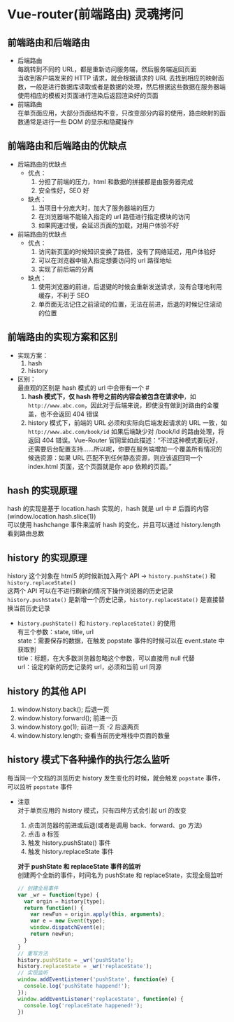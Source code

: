 # Vue-router(前端路由) 灵魂拷问  
## 前端路由和后端路由  
- 后端路由  
  每跳转到不同的 URL，都是重新访问服务端，然后服务端返回页面  
  当收到客户端发来的 HTTP 请求，就会根据请求的 URL 去找到相应的映射函数，一般是进行数据库读取或者是数据的处理，然后根据这些数据在服务器端使用相应的模板对页面进行渲染后返回渲染好的页面  
- 前端路由  
  在单页面应用，大部分页面结构不变，只改变部分内容的使用，路由映射的函数通常是进行一些 DOM 的显示和隐藏操作  

## 前端路由和后端路由的优缺点  
- 后端路由的优缺点 
  + 优点：  
    1. 分担了前端的压力，html 和数据的拼接都是由服务器完成  
    2. 安全性好，SEO 好  
  + 缺点：  
    1. 当项目十分庞大时，加大了服务器端的压力  
    2. 在浏览器端不能输入指定的 url 路径进行指定模块的访问  
    3. 如果网速过慢，会延迟页面的加载，对用户体验不好  
- 前端路由的优缺点  
  + 优点：  
    1. 访问新页面的时候知识变换了路径，没有了网络延迟，用户体验好  
    2. 可以在浏览器中输入指定想要访问的 url 路径地址  
    3. 实现了前后端的分离  
  + 缺点：  
    1. 使用浏览器的前进，后退键的时候会重新发送请求，没有合理地利用缓存，不利于 SEO  
    2. 单页面无法记住之前滚动的位置，无法在前进，后退的时候记住滚动的位置  

## 前端路由的实现方案和区别  
- 实现方案：  
  1. hash  
  2. history  
- 区别：  
  最直观的区别是 hash 模式的 url 中会带有一个 #  
  1. **hash 模式下，仅 hash 符号之前的内容会被包含在请求中**，如 `http://www.abc.com`，因此对于后端来说，即使没有做到对路由的全覆盖，也不会返回 404 错误  
  2. history 模式下，前端的 URL 必须和实际向后端发起请求的 URL 一致，如 `http://www.abc.com/book/id` 如果后端缺少对 /book/id 的路由处理，将返回 404 错误。Vue-Router 官网里如此描述：“不过这种模式要玩好，还需要后台配置支持……所以呢，你要在服务端增加一个覆盖所有情况的候选资源：如果 URL 匹配不到任何静态资源，则应该返回同一个 index.html 页面，这个页面就是你 app 依赖的页面。”  

## hash 的实现原理  
hash 的实现是基于 location.hash 实现的，hash 就是 url 中 # 后面的内容(window.location.hash.slice(1))  
可以使用 hashchange 事件来监听 hash 的变化，并且可以通过 history.length 看到路由总数  

## history 的实现原理  
history 这个对象在 html5 的时候新加入两个 API -> `history.pushState()` 和 `history.replaceState()`  
这两个 API 可以在不进行刷新的情况下操作浏览器的历史记录  
`history.pushState()` 是新增一个历史记录，`history.replaceState()` 是直接替换当前历史记录  
- `history.pushState()` 和 `history.replaceState()` 的使用  
  有三个参数：state, title, url  
  state：需要保存的数据，在触发 popstate 事件的时候可以在 event.state 中获取到  
  title：标题，在大多数浏览器忽略这个参数，可以直接用 null 代替  
  url：设定的新的历史记录的 url，必须和当前 url 同源  

## history 的其他 API  
1. window.history.back(); 后退一页  
2. window.history.forward(); 前进一页  
3. window.history.go(1); 前进一页 -2 后退两页  
4. window.history.length; 查看当前历史堆栈中页面的数量  

## history 模式下各种操作的执行怎么监听  
每当同一个文档的浏览历史 history 发生变化的时候，就会触发 `popstate` 事件，可以监听 `popstate` 事件  
- 注意  
  对于单页应用的 history 模式，只有四种方式会引起 url 的改变  
  1. 点击浏览器的前进或后退(或者是调用 back、forward、go 方法)  
  2. 点击 a 标签  
  3. 触发 history.pushState() 事件  
  3. 触发 history.replaceState 事件  

  **对于 pushState 和 replaceState 事件的监听**  
  创建两个全新的事件，时间名为 pushState 和 replaceState，实现全局监听  
  ```js
  // 创建全局事件
  var _wr = function(type) {
    var orgin = history[type];
    return function() {
      var newFun = origin.apply(this, arguments);
      var e = new Event(type);
      window.dispatchEvent(e);
      return newFun;
    }
  }
  // 重写方法
  history.pushState = _wr('pushState');
  history.replaceState = _wr('replaceState');
  // 实现监听
  window.addEventListener('pushState', function(e) {
    console.log('pushState happend!');
  });
  window.addEventListener('replaceState', function(e) {
    console.log('replaceState happened!');
  })
  ```